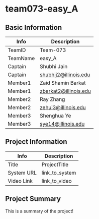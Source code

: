 # team073-easy_A

## Basic Information

|   Info      |        Description     |
| ----------- | ---------------------- |
| TeamID      |        Team-073        |
| TeamName    |         easy_A         |
| Captain     |       Shubhi Jain      |
| Captain     |  shubhij2@illinois.edu |
| Member1     |   Zaid Shamin Barkat   |
| Member1     |  zbarkat2@illinois.edu |
| Member2     |         Ray Zhang      |
| Member2     |   zehui3@illinois.edu  |
| Member3     |       Shenghua Ye      |
| Member3     |   sye14@illinois.edu   |

## Project Information

|   Info      |        Description     |
| ----------- | ---------------------- |
|  Title      |       ProjectTitle     |
| System URL  |      link_to_system    |
| Video Link  |      link_to_video     |

## Project Summary

This is a summary of the project!
